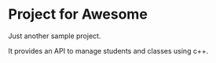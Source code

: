 Project for Awesome
===================

Just another sample project.

It provides an API to manage students and classes using c++.
